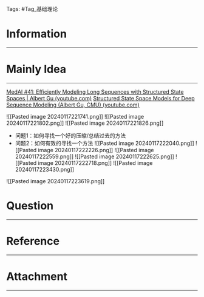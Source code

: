 Tags: #Tag_基础理论 
# Information
---


# Mainly Idea
---
[MedAI #41: Efficiently Modeling Long Sequences with Structured State Spaces | Albert Gu (youtube.com)](https://www.youtube.com/watch?v=luCBXCErkCs)
[Structured State Space Models for Deep Sequence Modeling (Albert Gu, CMU) (youtube.com)](https://www.youtube.com/watch?v=OpJMn8T7Z34)

![[Pasted image 20240117221741.png]]
![[Pasted image 20240117221802.png]]
![[Pasted image 20240117221826.png]]
- 问题1：如何寻找一个好的压缩/总结过去的方法
- 问题2：如何有效的寻找一个方法
![[Pasted image 20240117222040.png]]
![[Pasted image 20240117222226.png]]
![[Pasted image 20240117222559.png]]
![[Pasted image 20240117222625.png]]
![[Pasted image 20240117222718.png]]
![[Pasted image 20240117223430.png]]

![[Pasted image 20240117223619.png]]


# Question
---


# Reference
---


# Attachment
---
